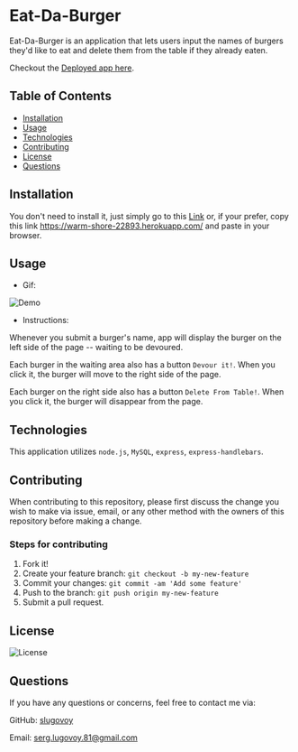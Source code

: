# Eat-Da-Burger


Eat-Da-Burger is an application  that lets users input the names of burgers they'd like to eat and delete them from the table if they already eaten. 

Checkout the [Deployed app here](https://warm-shore-22893.herokuapp.com/).

## Table of Contents
* [Installation](#installation)
* [Usage](#usage)
* [Technologies](#technologies)
* [Contributing](#contributing)
* [License](#license)
* [Questions](#questions)

## Installation

You don't need to install it, just simply go to this [Link](https://warm-shore-22893.herokuapp.com/) or, if your prefer, copy this link https://warm-shore-22893.herokuapp.com/ and paste in your browser.


## Usage

* Gif:

![Demo](./public/assets/images/burgerDemo.gif)


* Instructions:

Whenever you submit a burger's name, app will display the burger on the left side of the page -- waiting to be devoured.

Each burger in the waiting area also has a button `Devour it!`. When you click it, the burger will move to the right side of the page.

Each burger on the right side also has a button `Delete From Table!`. When you click it, the burger will disappear from the page.

## Technologies

This application utilizes `node.js`, `MySQL`, `express`, `express-handlebars`.


## Contributing

When contributing to this repository, please first discuss the change you wish to make via issue, email, or any other method with the owners of this repository before making a change.

### Steps for contributing
1. Fork it!
2. Create your feature branch: `git checkout -b my-new-feature`
3. Commit your changes: `git commit -am 'Add some feature'`
4. Push to the branch: `git push origin my-new-feature`
5. Submit a pull request.


## License


![License](https://img.shields.io/badge/License-MIT-blue)


## Questions

If you have any questions or concerns, feel free to contact me via:

GitHub: [slugovoy](https://github.com/slugovoy)

Email: serg.lugovoy.81@gmail.com